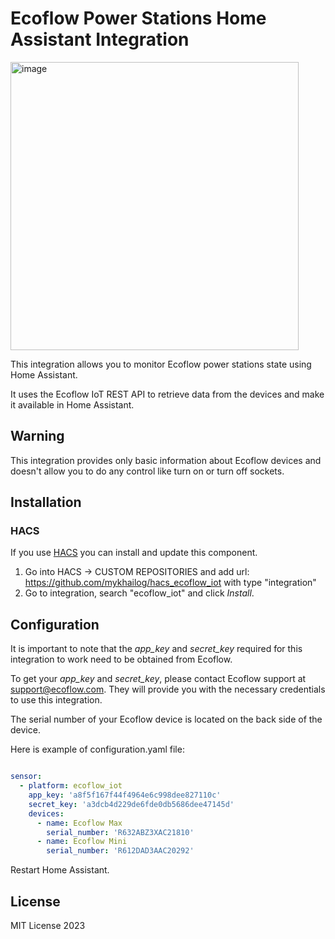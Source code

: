 # Ecoflow Power Stations Home Assistant Integration

<img width="461" alt="image" src="https://user-images.githubusercontent.com/1454659/213213276-073f4356-0e05-419b-b38c-1c8e76b1f0cd.png">


This integration allows you to monitor Ecoflow power stations state using Home Assistant.

It uses the Ecoflow IoT REST API to retrieve data from the devices and make it available in Home Assistant.


## Warning

This integration provides only basic information about Ecoflow devices and doesn't allow you to do any control like turn on or turn off sockets.

## Installation

### HACS
If you use [HACS](https://hacs.xyz/) you can install and update this component.

1. Go into HACS -> CUSTOM REPOSITORIES and add url: https://github.com/mykhailog/hacs_ecoflow_iot with type "integration"
2. Go to integration, search "ecoflow_iot" and click *Install*.




## Configuration 

It is important to note that the *app_key* and *secret_key* required for this integration to work need to be obtained from Ecoflow.

To get your *app_key* and *secret_key*, please contact Ecoflow support at support@ecoflow.com. They will provide you with the necessary credentials to use this integration. 

The serial number of your Ecoflow device is located on the back side of the device. 

Here is example of configuration.yaml file:

```yaml 

sensor:
  - platform: ecoflow_iot
    app_key: 'a8f5f167f44f4964e6c998dee827110c'  
    secret_key: 'a3dcb4d229de6fde0db5686dee47145d' 
    devices:
      - name: Ecoflow Max
        serial_number: 'R632ABZ3XAC21810'
      - name: Ecoflow Mini
        serial_number: 'R612DAD3AAC20292'
```

Restart Home Assistant.



## License
MIT License 2023
